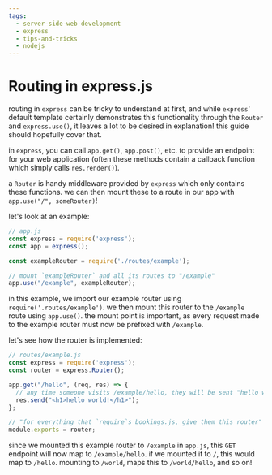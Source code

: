```yaml
---
tags:
  - server-side-web-development
  - express
  - tips-and-tricks
  - nodejs
---
```

# Routing in express.js

routing in `express` can be tricky to understand at first, and while `express`' default template certainly demonstrates this functionality through the `Router` and `express.use()`, it leaves a lot to be desired in explanation! this guide should hopefully cover that.

in `express`, you can call `app.get()`, `app.post()`, etc. to provide an endpoint for your web application (often these methods contain a callback function which simply calls `res.render()`).

a `Router` is handy middleware provided by `express` which only contains these functions. we can then mount these to a route in our app with `app.use("/", someRouter)`!

let's look at an example:

```js
// app.js
const express = require('express');
const app = express();

const exampleRouter = require('./routes/example');

// mount `exampleRouter` and all its routes to "/example"
app.use("/example", exampleRouter);
```

in this example, we import our example router using `require('.routes/example')`. we then mount this router to the `/example` route using `app.use()`. the mount point is important, as every request made to the example router must now be prefixed with `/example`.

let's see how the router is implemented:

```js
// routes/example.js
const express = require('express');
const router = express.Router();

app.get("/hello", (req, res) => {
  // any time someone visits /example/hello, they will be sent "hello world!"
  res.send("<h1>hello world!</h1>");
};

// "for everything that `require`s bookings.js, give them this router"
module.exports = router;
```

since we mounted this example router to `/example` in `app.js`, this `GET` endpoint will now map to `/example/hello`. if we mounted it to `/`, this would map to `/hello`. mounting to `/world`, maps this to `/world/hello`, and so on!
